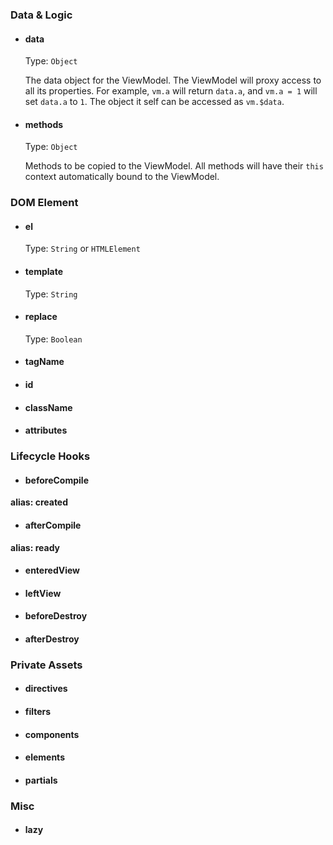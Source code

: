 ### Data & Logic

- #### data

    Type: `Object`

    The data object for the ViewModel. The ViewModel will proxy access to all its properties. For example, `vm.a` will return `data.a`, and `vm.a = 1` will set `data.a` to `1`. The object it self can be accessed as `vm.$data`.

- #### methods

    Type: `Object`

    Methods to be copied to the ViewModel. All methods will have their `this` context automatically bound to the ViewModel.

### DOM Element

- #### el

    Type: `String` or `HTMLElement`

- #### template

    Type: `String`

- #### replace

    Type: `Boolean`

- #### tagName
- #### id
- #### className
- #### attributes

### Lifecycle Hooks

- #### beforeCompile
**alias: created**

- #### afterCompile
**alias: ready**

- #### enteredView
- #### leftView
- #### beforeDestroy
- #### afterDestroy

### Private Assets

- #### directives
- #### filters
- #### components
- #### elements
- #### partials

### Misc

- #### lazy
